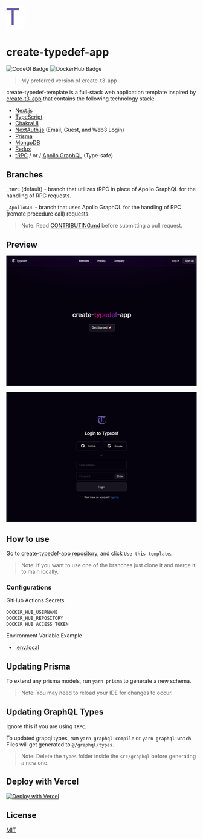 <img src='./public/assets/images/logo.svg' alt='Next.js Template Logo' width='48px'/>

# create-typedef-app

![CodeQl Badge](https://github.com/stephenasuncionDEV/create-typedef-app/actions/workflows/codeql-analysis.yml/badge.svg) ![DockerHub Badge](https://github.com/stephenasuncionDEV/create-typedef-app/actions/workflows/docker-deployment.yml/badge.svg)

> My preferred version of create-t3-app

create-typedef-template is a full-stack web application template inspired by [create-t3-app](https://github.com/t3-oss/create-t3-app) that contains the following technology stack:

- [Next.js](https://nextjs.org/)
- [TypeScript](https://typescriptlang.org/)
- [ChakraUI](https://chakra-ui.com/)
- [NextAuth.js](https://next-auth.js.org/) (Email, Guest, and Web3 Login)
- [Prisma](https://www.prisma.io/)
- [MongoDB](https://www.mongodb.com/)
- [Redux](https://redux.js.org/)
- [tRPC](https://trpc.io/) / or / [Apollo GraphQL](https://www.apollographql.com/) (Type-safe)

## Branches

`_tRPC` (default) - branch that utilizes tRPC in place of Apollo GraphQL for the handling of RPC requests.

`_ApolloGQL` - branch that uses Apollo GraphQL for the handling of RPC (remote procedure call) requests.

> Note: Read [CONTRIBUTING.md](https://github.com/stephenasuncionDEV/create-typedef-app/blob/main/CONTRIBUTING.md) before submitting a pull request.

## Preview

![](public/assets/images/preview-one.png)

![](public/assets/images/preview-two.png)

## How to use

Go to [create-typedef-app repository](https://github.com/stephenasuncionDEV/create-typedef-app), and click `Use this template`.

> Note: If you want to use one of the branches just clone it and merge it to main locally.

### Configurations

GitHub Actions Secrets

```
DOCKER_HUB_USERNAME
DOCKER_HUB_REPOSITORY
DOCKER_HUB_ACCESS_TOKEN
```

Environment Variable Example

- [.env.local](https://github.com/stephenasuncionDEV/create-typedef-app/blob/main/.env.local.example)

## Updating Prisma

To extend any prisma models, run `yarn prisma` to generate a new schema.

> Note: You may need to reload your IDE for changes to occur.

## Updating GraphQL Types

Ignore this if you are using `tRPC`.

To updated grapql types, run `yarn graphql:compile` or `yarn graphql:watch`. Files will get generated to `@/graphql/types`.

> Note: Delete the `types` folder inside the `src/graphql` before generating a new one.

## Deploy with Vercel

[![Deploy with Vercel](https://vercel.com/button)](https://vercel.com/new/clone?repository-url=https%3A%2F%2Fgithub.com%2FstephenasuncionDEV%2Fcreate-typedef-app&env=APP_NAME,SALT_KEY&envDescription=https%3A%2F%2Fgithub.com%2FstephenasuncionDEV%2Fcreate-typedef-app%2Fblob%2Fmain%2F.env.local.example&project-name=create-typedef-app&repo-name=create-typedef-app&demo-title=create-typedef-app&demo-description=A%20statically%20generated%20template%20for%20my%20go-to%20tech%20stack)

## License

[MIT](https://github.com/stephenasuncionDEV/create-typedef-app/blob/main/LICENSE)
